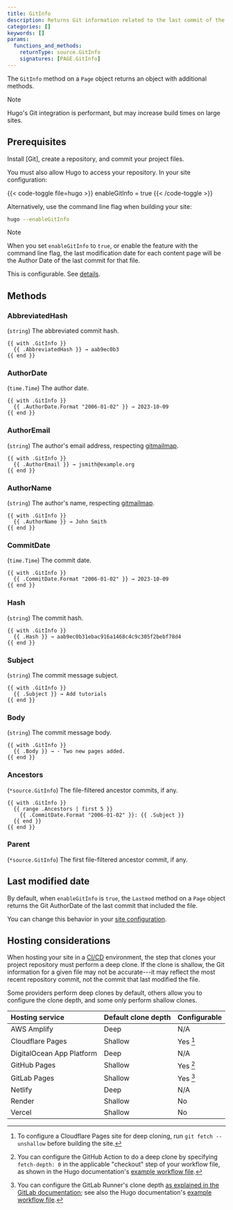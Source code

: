 ```yaml
---
title: GitInfo
description: Returns Git information related to the last commit of the given page.
categories: []
keywords: []
params:
  functions_and_methods:
    returnType: source.GitInfo
    signatures: [PAGE.GitInfo]
---
```


The `GitInfo` method on a `Page` object returns an object with additional methods.

> [!note]
> Hugo's Git integration is performant, but may increase build times on large sites.

## Prerequisites

Install [Git], create a repository, and commit your project files.

You must also allow Hugo to access your repository. In your site configuration:

{{< code-toggle file=hugo >}}
enableGitInfo = true
{{< /code-toggle >}}

Alternatively, use the command line flag when building your site:

```sh
hugo --enableGitInfo
```

> [!note]
> When you set `enableGitInfo` to `true`, or enable the feature with the command line flag, the last modification date for each content page will be the Author Date of the last commit for that file.
>
> This is configurable. See&nbsp;[details].

## Methods

### AbbreviatedHash

(`string`) The abbreviated commit hash.

```go-html-template
{{ with .GitInfo }}
  {{ .AbbreviatedHash }} → aab9ec0b3
{{ end }}
```

### AuthorDate

(`time.Time`) The author date.

```go-html-template
{{ with .GitInfo }}
  {{ .AuthorDate.Format "2006-01-02" }} → 2023-10-09
{{ end }}
```

### AuthorEmail

(`string`) The author's email address, respecting [gitmailmap].

```go-html-template
{{ with .GitInfo }}
  {{ .AuthorEmail }} → jsmith@example.org
{{ end }}
```

### AuthorName

(`string`) The author's name, respecting [gitmailmap].

```go-html-template
{{ with .GitInfo }}
  {{ .AuthorName }} → John Smith
{{ end }}
```

### CommitDate

(`time.Time`) The commit date.

```go-html-template
{{ with .GitInfo }}
  {{ .CommitDate.Format "2006-01-02" }} → 2023-10-09
{{ end }}
```

### Hash

(`string`) The commit hash.

```go-html-template
{{ with .GitInfo }}
  {{ .Hash }} → aab9ec0b31ebac916a1468c4c9c305f2bebf78d4
{{ end }}
```

### Subject

(`string`) The commit message subject.

```go-html-template
{{ with .GitInfo }}
  {{ .Subject }} → Add tutorials
{{ end }}
```

### Body

(`string`) The commit message body.

```go-html-template
{{ with .GitInfo }}
  {{ .Body }} → - Two new pages added.
{{ end }}
```

### Ancestors

(`*source.GitInfo`) The file-filtered ancestor commits, if any.

```go-html-template
{{ with .GitInfo }}
  {{ range .Ancestors | first 5 }} 
    {{ .CommitDate.Format "2006-01-02" }}: {{ .Subject }}
  {{ end }}
{{ end }}
```

### Parent

(`*source.GitInfo`) The first file-filtered ancestor commit, if any.

## Last modified date

By default, when `enableGitInfo` is `true`, the `Lastmod` method on a `Page` object returns the Git AuthorDate of the last commit that included the file.

You can change this behavior in your [site configuration].

## Hosting considerations

When hosting your site in a [CI/CD](g) environment, the step that clones your project repository must perform a deep clone. If the clone is shallow, the Git information for a given file may not be accurate---it may reflect the most recent repository commit, not the commit that last modified the file.

Some providers perform deep clones by default, others allow you to configure the clone depth, and some only perform shallow clones.

Hosting service | Default clone depth | Configurable
:-- | :-- | :--
AWS Amplify | Deep | N/A
Cloudflare Pages | Shallow | Yes [^1]
DigitalOcean App Platform | Deep | N/A
GitHub Pages | Shallow | Yes [^2]
GitLab Pages | Shallow | Yes [^3]
Netlify | Deep | N/A
Render | Shallow | No
Vercel | Shallow | No

[^1]: To configure a Cloudflare Pages site for deep cloning, run `git fetch --unshallow` before building the site.

[^2]: You can configure the GitHub Action to do a deep clone by specifying `fetch-depth: 0` in the applicable "checkout" step of your workflow file, as shown in the Hugo documentation's [example workflow file](/host-and-deploy/host-on-github-pages/#procedure).

[^3]: You can configure the GitLab Runner's clone depth [as explained in the GitLab documentation](https://docs.gitlab.com/ee/ci/large_repositories/#shallow-cloning); see also the Hugo documentation's [example workflow file](/host-and-deploy/host-on-gitlab-pages/#configure-gitlab-cicd).

[details]: /configuration/front-matter/#dates
[gitmailmap]: https://git-scm.com/docs/gitmailmap
[site configuration]: /configuration/front-matter/
